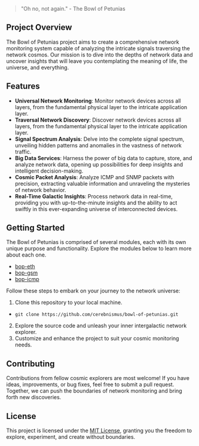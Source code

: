 > "Oh no, not again." - The Bowl of Petunias

## Project Overview
The Bowl of Petunias project aims to create a comprehensive network monitoring system capable of analyzing the intricate signals traversing the network cosmos. Our mission is to dive into the depths of network data and uncover insights that will leave you contemplating the meaning of life, the universe, and everything.

## Features
- **Universal Network Monitoring**: Monitor network devices across all layers, from the fundamental physical layer to the intricate application layer.
- **Traversal Network Discovery**: Discover network devices across all layers, from the fundamental physical layer to the intricate application layer.
- **Signal Spectrum Analysis**: Delve into the complete signal spectrum, unveiling hidden patterns and anomalies in the vastness of network traffic.
- **Big Data Services**: Harness the power of big data to capture, store, and analyze network data, opening up possibilities for deep insights and intelligent decision-making.
- **Cosmic Packet Analysis**: Analyze ICMP and SNMP packets with precision, extracting valuable information and unraveling the mysteries of network behavior.
- **Real-Time Galactic Insights**: Process network data in real-time, providing you with up-to-the-minute insights and the ability to act swiftly in this ever-expanding universe of interconnected devices.

## Getting Started
The Bowl of Petunias is comprised of several modules, each with its own unique purpose and functionality. Explore the modules below to learn more about each one.

- [bop-eth](bop-eth/)
- [bop-gsm](bop-gsm/)
- [bop-icmp](bop-icmp/)

Follow these steps to embark on your journey to the network universe:
1. Clone this repository to your local machine.
- ```git clone https://github.com/cerebnismus/bowl-of-petunias.git```
2. Explore the source code and unleash your inner intergalactic network explorer.
3. Customize and enhance the project to suit your cosmic monitoring needs.


## Contributing
Contributions from fellow cosmic explorers are most welcome! If you have ideas, improvements, or bug fixes, feel free to submit a pull request. Together, we can push the boundaries of network monitoring and bring forth new discoveries.

## License
This project is licensed under the [MIT License](LICENSE), granting you the freedom to explore, experiment, and create without boundaries.